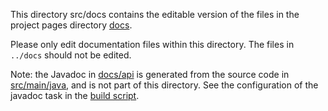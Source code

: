 This directory src/docs contains the editable version of the files in the
project pages directory [docs](../docs).

Please only edit documentation files within this directory.
The files in `../docs` should not be edited.

Note: the Javadoc in [docs/api](../../docs/api) is generated from the source
code in [src/main/java](../main/java), and is not part of this directory.
See the configuration of the javadoc task in the [build script](../../build.gradle).
